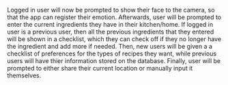 Logged in user will now be prompted to show their face to the camera, so that the app can register their emotion. Afterwards, user will be prompted to enter the current ingredients they have in their kitchen/home. If logged in user is a previous user, then all the previous ingredients that they entered will be shown in a checklist, which they can check off if they no longer have the ingredient and add more if needed. Then, new users will be given a a checklist of preferences for the types of recipes they want, while previous users will have thier information stored on the database. Finally, user will be prompted to either share their current location or manually input it themselves.
